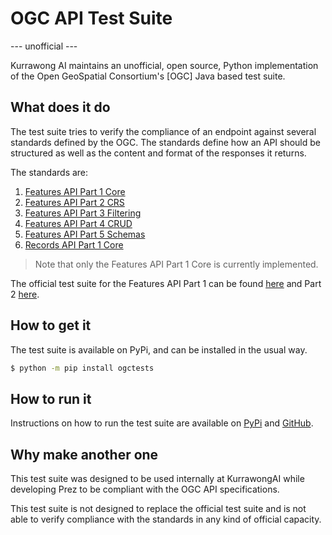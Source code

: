 # OGC API Test Suite
--- unofficial ---

Kurrawong AI maintains an unofficial, open source, Python implementation of the Open GeoSpatial Consortium's \[OGC] Java based test suite.
## What does it do
The test suite tries to verify the compliance of an endpoint against several standards defined by the OGC. The standards define how an API should be structured as well as the content and format of the responses it returns.

The standards are:

1. [Features API Part 1 Core](https://docs.ogc.org/is/17-069r3/17-069r3.html)
2. [Features API Part 2 CRS](https://docs.ogc.org/is/18-058r1/18-058r1.html)
3. [Features API Part 3 Filtering](https://docs.ogc.org/DRAFTS/19-079r1.html#_cql2_functions)
4. [Features API Part 4 CRUD](https://docs.ogc.org/DRAFTS/20-002.html)
5. [Features API Part 5 Schemas](https://docs.ogc.org/DRAFTS/23-058.html)
6. [Records API Part 1 Core](https://docs.ogc.org/DRAFTS/20-004.html)

> Note that only the Features API Part 1 Core is currently implemented.

The official test suite for the Features API Part 1 can be found [here]([ets-ogcapi-features10](https://github.com/opengeospatial/ets-ogcapi-features10)) and Part 2 [here]([ets-ogcapi-features10-part2](https://github.com/opengeospatial/ets-ogcapi-features10-part2)).

## How to get it
The test suite is available on PyPi, and can be installed in the usual way.

```bash
$ python -m pip install ogctests
```

## How to run it
Instructions on how to run the test suite are available on [PyPi](https://pypi.org/project/ogctests/) and [GitHub](https://github.com/Kurrawong/ogctests).

## Why make another one
This test suite was designed to be used internally at KurrawongAI while developing Prez to be compliant with the OGC API specifications.

This test suite is not designed to replace the official test suite and is not able to verify compliance with the standards in any kind of official capacity.